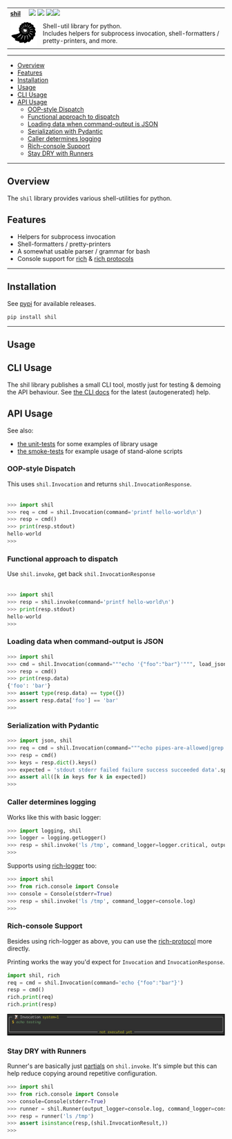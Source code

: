 <table>
  <tr>
    <td colspan=2>
      <strong><u>shil</u></strong>&nbsp;&nbsp;&nbsp;&nbsp;
      <a href=https://pypi.python.org/pypi/shil/><img src="https://img.shields.io/pypi/l/shil.svg"></a>
      <a href=https://pypi.python.org/pypi/shil/><img src="https://badge.fury.io/py/shil.svg"></a>
      <a href="https://github.com/elo-enterprises/shil/actions/workflows/python-publish.yml"><img src="https://github.com/elo-enterprises/shil/actions/workflows/python-publish.yml/badge.svg"></a><a href="https://github.com/elo-enterprises/shil/actions/workflows/python-test.yml"><img src="https://github.com/elo-enterprises/shil/actions/workflows/python-test.yml/badge.svg"></a>
    </td>
  </tr>
  <tr>
    <td width=15%><img src=img/icon.png style="width:150px"></td>
    <td>
      Shell-util library for python.  <br/>
      Includes helpers for subprocess invocation, shell-formatters / pretty-printers, and more.
      <br/>
    </td>
  </tr>
</table>

---------------------------------------------------------------------------------

  * [Overview](#overview)
  * [Features](#features)
  * [Installation](#installation)
  * [Usage](#usage)
  * [CLI Usage](#cli-usage)
  * [API Usage](#api-usage)
    * [OOP-style Dispatch](#oop-style-dispatch)
    * [Functional approach to dispatch](#functional-approach-to-dispatch)
    * [Loading data when command-output is JSON](#loading-data-when-command-output-is-json)
    * [Serialization with Pydantic](#serialization-with-pydantic)
    * [Caller determines logging](#caller-determines-logging)
    * [Rich-console Support](#rich-console-support)
    * [Stay DRY with Runners](#stay-dry-with-runners)


---------------------------------------------------------------------------------

## Overview

The `shil` library provides various shell-utilities for python.

## Features

* Helpers for subprocess invocation
* Shell-formatters / pretty-printers
* A somewhat usable parser / grammar for bash
* Console support for [rich](https://rich.readthedocs.io/en/stable/index.html) & [rich protocols](https://rich.readthedocs.io/en/stable/protocol.html)


---------------------------------------------------------------------------------

## Installation

See [pypi](https://pypi.org/project/shil/) for available releases.

```
pip install shil
```

---------------------------------------------------------------------------------

## Usage

## CLI Usage

The shil library publishes a small CLI tool, mostly just for testing & demoing the API behaviour. See [the CLI docs](docs/cli/) for the latest (autogenerated) help.

## API Usage

See also:

* [the unit-tests](tests/units) for some examples of library usage
* [the smoke-tests](tests/smoke/test.sh) for example usage of stand-alone scripts


### OOP-style Dispatch 

This uses `shil.Invocation` and returns `shil.InvocationResponse`.

```python

>>> import shil 
>>> req = cmd = shil.Invocation(command='printf hello-world\n')
>>> resp = cmd()
>>> print(resp.stdout)
hello-world
>>>
```

### Functional approach to dispatch

Use `shil.invoke`, get back `shil.InvocationResponse` 

```python

>>> import shil 
>>> resp = shil.invoke(command='printf hello-world\n')
>>> print(resp.stdout)
hello-world
>>>
```

### Loading data when command-output is JSON

```python
>>> import shil 
>>> cmd = shil.Invocation(command="""echo '{"foo":"bar"}'""", load_json=True)
>>> resp = cmd()
>>> print(resp.data)
{'foo': 'bar'}
>>> assert type(resp.data) == type({})
>>> assert resp.data['foo'] == 'bar'
>>>
```

### Serialization with Pydantic

```python
>>> import json, shil 
>>> req = cmd = shil.Invocation(command="""echo pipes-are-allowed|grep allowed""")
>>> resp = cmd()
>>> keys = resp.dict().keys()
>>> expected = 'stdout stderr failed failure success succeeded data'.split()
>>> assert all([k in keys for k in expected])
>>>
```

### Caller determines logging 

Works like this with basic logger:

```python
>>> import logging, shil 
>>> logger = logging.getLogger()
>>> resp = shil.invoke('ls /tmp', command_logger=logger.critical, output_logger=logger.warning)
>>>
```

Supports using [rich-logger](https://rich.readthedocs.io/en/stable/logging.html) too:

```python
>>> import shil 
>>> from rich.console import Console 
>>> console = Console(stderr=True)
>>> resp = shil.invoke('ls /tmp', command_logger=console.log)
>>>
```

### Rich-console Support

Besides using rich-logger as above, you can use the [rich-protocol](https://rich.readthedocs.io/en/stable/protocol.html) more directly.  

Printing works the way you'd expect for `Invocation` and `InvocationResponse`.

```python
import shil, rich
req = cmd = shil.Invocation(command='echo {"foo":"bar"}')
resp = cmd()
rich.print(req)
rich.print(resp)
```

![rich console](img/rich-1.png)

### Stay DRY with Runners

Runner's are basically just [partials](https://en.wikipedia.org/wiki/Partial_application) on `shil.invoke`.  It's simple but this can help reduce copying around repetitive configuration.

```python
>>> import shil 
>>> from rich.console import Console 
>>> console=Console(stderr=True)
>>> runner = shil.Runner(output_logger=console.log, command_logger=console.log)
>>> resp = runner('ls /tmp')
>>> assert isinstance(resp,(shil.InvocationResult,))
>>>
```
